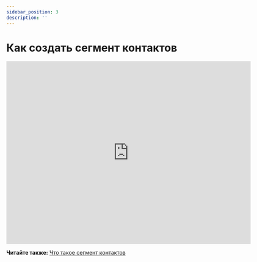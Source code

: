 ```yaml
---
sidebar_position: 3
description: ''
---
```


# Как создать сегмент контактов

<iframe
    width="640"
    height="480"
    src="https://www.youtube.com/embed/vNwwNy3kbKo"
    frameborder="0"
    allow="autoplay; encrypted-media"
    allowfullscreen
>
</iframe>

**Читайте также:** [Что такое сегмент контактов](/docs/subscribers/lists-and-segments/what-is-segment.md)
